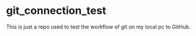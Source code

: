 # git_connection_test
This is just a repo used to test the workflow of git on my local pc to GitHub.
